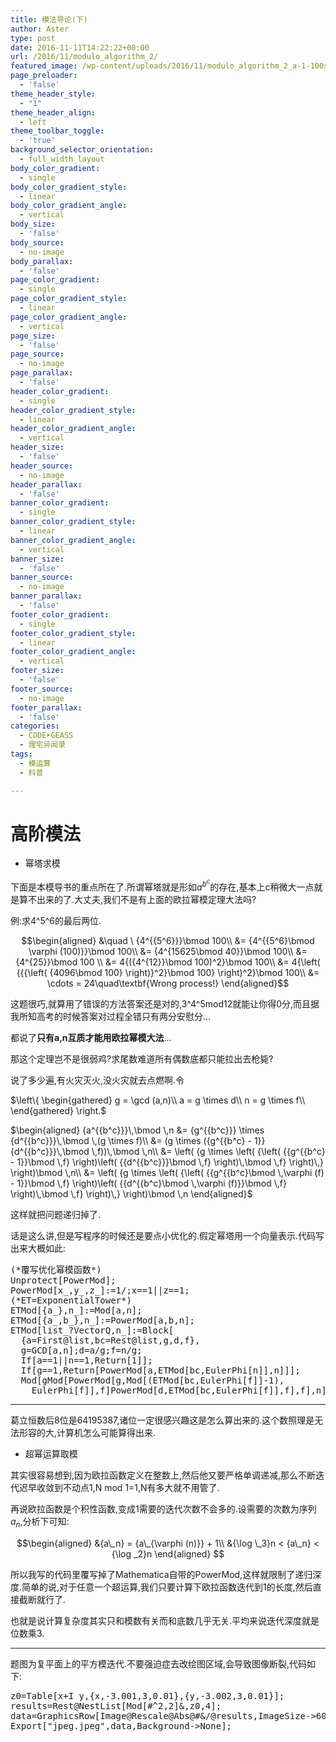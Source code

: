 ```yaml
---
title: 模法导论(下)
author: Aster
type: post
date: 2016-11-11T14:22:22+00:00
url: /2016/11/modulo_algorithm_2/
featured_image: /wp-content/uploads/2016/11/modulo_algorithm_2_a-1-100x26.jpeg
page_preloader:
  - 'false'
theme_header_style:
  - "1"
theme_header_align:
  - left
theme_toolbar_toggle:
  - 'true'
background_selector_orientation:
  - full_width_layout
body_color_gradient:
  - single
body_color_gradient_style:
  - linear
body_color_gradient_angle:
  - vertical
body_size:
  - 'false'
body_source:
  - no-image
body_parallax:
  - 'false'
page_color_gradient:
  - single
page_color_gradient_style:
  - linear
page_color_gradient_angle:
  - vertical
page_size:
  - 'false'
page_source:
  - no-image
page_parallax:
  - 'false'
header_color_gradient:
  - single
header_color_gradient_style:
  - linear
header_color_gradient_angle:
  - vertical
header_size:
  - 'false'
header_source:
  - no-image
header_parallax:
  - 'false'
banner_color_gradient:
  - single
banner_color_gradient_style:
  - linear
banner_color_gradient_angle:
  - vertical
banner_size:
  - 'false'
banner_source:
  - no-image
banner_parallax:
  - 'false'
footer_color_gradient:
  - single
footer_color_gradient_style:
  - linear
footer_color_gradient_angle:
  - vertical
footer_size:
  - 'false'
footer_source:
  - no-image
footer_parallax:
  - 'false'
categories:
  - CODE➤GEASS
  - 理宅异闻录
tags:
  - 模运算
  - 科普

---
```

# 高阶模法

  * 幂塔求模

下面是本模导书的重点所在了.所谓幂塔就是形如${a^{{b^c}}}$的存在,基本上c稍微大一点就是算不出来的了.大丈夫,我们不是有上面的欧拉幂模定理大法吗?

例:求4^5^6的最后两位.

$$\begin{aligned}  
&\quad \ {4^{{5^6}}}\bmod 100\\  
&= {4^{{5^6}\bmod \varphi (100)}}\bmod 100\\  
&= {4^{15625\bmod 40}}\bmod 100\\  
&= {4^{25}}\bmod 100 \\  
&= 4{({4^{12}}\bmod 100)^2}\bmod 100\\  
&= 4{\left( {{{\left( {4096\bmod 100} \right)}^2}\bmod 100} \right)^2}\bmod 100\\  
&= \cdots = 24\quad\textbf{Wrong process!}  
\end{aligned}$$

<!--more-->

这题很巧,就算用了错误的方法答案还是对的,3^4^5mod12就能让你得0分,而且据我所知高考的时候答案对过程全错只有两分安慰分...

都说了**只有a,n互质才能用欧拉幂模大法**...

那这个定理岂不是很弱鸡?求尾数难道所有偶数底都只能拉出去枪毙?

说了多少遍,有火灾灭火,没火灾就去点燃啊.令

$\left\{ \begin{gathered}  
g = \gcd (a,n)\\  
a = g \times d\\  
n = g \times f\\  
\end{gathered} \right.$

$\begin{aligned}  
{a^{{b^c}}}\,\bmod \,n &= {g^{{b^c}}} \times {d^{{b^c}}}\,\bmod \,(g \times f)\\  
&= (g \times ({g^{{b^c} - 1}}{d^{{b^c}}}\,\bmod \,f))\,\bmod \,n\\  
&= \left( {g \times \left( {\left( {{g^{{b^c} - 1}}\bmod \,f} \right)\left( {{d^{{b^c}}}\bmod \,f} \right)\,\bmod \,f} \right)\,} \right)\bmod \,n\\  
&= \left( {g \times \left( {\left( {{g^{{b^c}\bmod \,\varphi (f) - 1}}\bmod \,f} \right)\left( {{d^{{b^c}\bmod \,\varphi (f)}}\bmod \,f} \right)\,\bmod \,f} \right)\,} \right)\bmod \,n  
\end{aligned}$

这样就把问题递归掉了.

话是这么讲,但是写程序的时候还是要点小优化的.假定幂塔用一个向量表示.代码写出来大概如此:

<pre class="lang:mathematica decode:true" title="幂塔快速模">(*覆写优化幂模函数*)
Unprotect[PowerMod];
PowerMod[x_,y_,z_]:=1/;x==1||z==1;
(*ET=ExponentialTower*)
ETMod[{a_},n_]:=Mod[a,n];
ETMod[{a_,b_},n_]:=PowerMod[a,b,n];
ETMod[list_?VectorQ,n_]:=Block[
  {a=First@list,bc=Rest@list,g,d,f},
  g=GCD[a,n];d=a/g;f=n/g;
  If[a==1||n==1,Return[1]];
  If[g==1,Return[PowerMod[a,ETMod[bc,EulerPhi[n]],n]]];
  Mod[gMod[PowerMod[g,Mod[(ETMod[bc,EulerPhi[f]]-1),
    EulerPhi[f]],f]PowerMod[d,ETMod[bc,EulerPhi[f]],f],f],n]];</pre>

---

葛立恒数后8位是64195387,诸位一定很感兴趣这是怎么算出来的.这个数照理是无法形容的大,计算机怎么可能算得出来.

  * 超幂运算取模

其实很容易想到,因为欧拉函数定义在整数上,然后他又要严格单调递减,那么不断迭代迟早收敛到不动点1,N mod 1=1,N有多大就不用管了.

再说欧拉函数是个积性函数,变成1需要的迭代次数不会多的.设需要的次数为序列${a_n}$,分析下可知:

$$\begin{aligned}  
&{a\_n} = {a\_{\varphi (n)}} + 1\\  
&{\log \_3}n < {a\_n} < {\log _2}n  
\end{aligned} $$

所以我写的代码里覆写掉了Mathematica自带的PowerMod,这样就限制了递归深度.简单的说,对于任意一个超运算,我们只要计算下欧拉函数迭代到1的长度,然后直接截断就行了.

也就是说计算复杂度其实只和模数有关而和底数几乎无关.平均来说迭代深度就是位数乘3.

---

题图为复平面上的平方模迭代.不要强迫症去改绘图区域,会导致图像断裂,代码如下:

<pre class="lang:mathematica decode:true ">z0=Table[x+I y,{x,-3.001,3,0.01},{y,-3.002,3,0.01}];
results=Rest@NestList[Mod[#^2,2]&,z0,4];
data=GraphicsRow[Image@Rescale@Abs@#&/@results,ImageSize->600]
Export["jpeg.jpeg",data,Background->None];</pre>